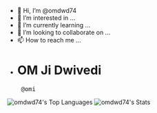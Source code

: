 - 👋 Hi, I’m @omdwd74
- 👀 I’m interested in ...
- 🌱 I’m currently learning ...
- 💞️ I’m looking to collaborate on ...
- 📫 How to reach me ...
- <h1>OM Ji Dwivedi</h1>
                              <pre> @omi</pre>
![omdwd74's Top Languages](https://github-readme-stats.vercel.app/api/top-langs/?username=omdwd74&theme=prussian&show_icons=true&hide_border=false&layout=compact)
![omdwd74's Stats](https://github-readme-stats.vercel.app/api?username=omdwd74&theme=prussian&show_icons=true&hide_border=false&count_private=true)

<!---
omdwd74/omdwd74 is a ✨ special ✨ repository because its `README.md` (this file) appears on your GitHub profile.
You can click the Preview link to take a look at your changes.
--->
